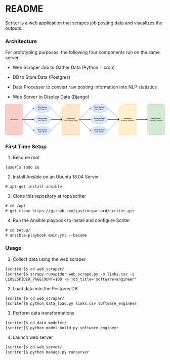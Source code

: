 # README

Scriter is a web application that scrapes job posting data and visualizes
the outputs.


### Architecture

For prototyping purposes, the following four components run on the
same server.

* Web Scraper Job to Gather Data (Python + cron)

* DB to Store Data (Postgres)

* Data Processor to convert raw posting information into NLP statistics

* Web Server to Display Data (Django)

![Visual of Architecture](scriter_overview.png)

### First Time Setup

1. Become root

```
[user]$ sudo su
```

2. Install Ansible on an Ubuntu 18.04 Server

```
# apt-get install ansible
```

3. Clone this repository at /opt/scriter

```
# cd /opt
# git clone https://github.com/justinrgarrard/scriter.git
```

4. Run the Ansible playbook to install and configure Scriter

```
# cd setup/
# ansible-playbook main.yml --become
```

### Usage

1. Collect data using the web scraper

```
[scriter]$ cd web_scraper/
[scriter]$ scrapy runspider web_scrape.py -o links.csv -s CLOSESPIDER_PAGECOUNT=100 -a job_title='software+engineer'
```

2. Load data into the Postgres DB

```
[scriter]$ cd web_scraper/
[scriter]$ python data_load.py links.csv software_engineer
```

3. Perform data transformations

```
[scriter]$ cd data_modeler/
[scriter]$ python model_build.py software_engineer
```

4. Launch web server

```
[scriter]$ cd web_server/
[scriter]$ python manage.py runserver
```

